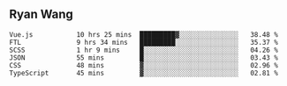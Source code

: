 ## Ryan Wang

<!--START_SECTION:waka-->

```text
Vue.js           10 hrs 25 mins  █████████▓░░░░░░░░░░░░░░░   38.48 %
FTL              9 hrs 34 mins   █████████░░░░░░░░░░░░░░░░   35.37 %
SCSS             1 hr 9 mins     █░░░░░░░░░░░░░░░░░░░░░░░░   04.26 %
JSON             55 mins         █░░░░░░░░░░░░░░░░░░░░░░░░   03.43 %
CSS              48 mins         ▓░░░░░░░░░░░░░░░░░░░░░░░░   02.96 %
TypeScript       45 mins         ▓░░░░░░░░░░░░░░░░░░░░░░░░   02.81 %
```

<!--END_SECTION:waka-->
